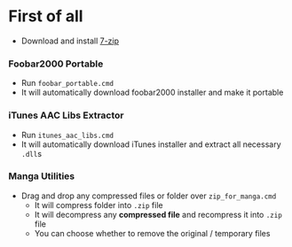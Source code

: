 # First of all
- Download and install [7-zip](https://7-zip.org/)

### Foobar2000 Portable
- Run `foobar_portable.cmd`
- It will automatically download foobar2000 installer and make it portable

### iTunes AAC Libs Extractor
- Run `itunes_aac_libs.cmd`
- It will automatically download iTunes installer and extract all necessary `.dll`s

### Manga Utilities
- Drag and drop any compressed files or folder over `zip_for_manga.cmd`
    - It will compress folder into `.zip` file
    - It will decompress any **compressed file** and recompress it into `.zip` file
    - You can choose whether to remove the original / temporary files
